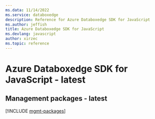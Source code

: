 ```yaml
---
ms.data: 11/14/2022
ms.service: databoxedge
description: Reference for Azure Databoxedge SDK for JavaScript
ms.author: jeffish
title: Azure Databoxedge SDK for JavaScript
ms.devlang: javascript
author: xirzec
ms.topic: reference
---
```

# Azure Databoxedge SDK for JavaScript - latest

## Management packages - latest
[!INCLUDE [mgmt-packages](databoxedge-mgmt-index.md)]